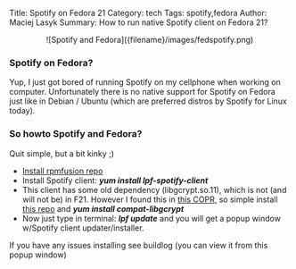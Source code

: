 Title: Spotify on Fedora 21
Category: tech
Tags: spotify,fedora
Author: Maciej Lasyk
Summary: How to run native Spotify client on Fedora 21?

<center>![Spotify and Fedora]({filename}/images/fedspotify.png)</center>

### Spotify on Fedora? ###

Yup, I just got bored of running Spotify on my cellphone when working on
computer. Unfortunately there is no native support for Spotify on Fedora just
like in Debian / Ubuntu (which are preferred distros by Spotify for Linux
today).

### So howto Spotify and Fedora? ###

Quit simple, but a bit kinky ;)

- [Install rpmfusion repo](http://rpmfusion.org/Configuration)
- Install Spotify client: ***yum install lpf-spotify-client***
- This client has some old dependency (libgcrypt.so.11), which is not (and 
  will not be) in F21. However I found this in [this
  COPR](https://copr.fedoraproject.org/coprs/red/libgcrypt.so.11/), so simple
  install [this
  repo](https://copr.fedoraproject.org/coprs/red/libgcrypt.so.11/repo/fedora-rawhide/red-libgcrypt.so.11-fedora-rawhide.repo)
  and ***yum install compat-libgcrypt***
- Now just type in terminal: ***lpf update*** and you will get a popup window
  w/Spotify client updater/installer.

If you have any issues installing see buildlog (you can view it from this popup
window)
